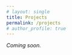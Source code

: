 ```yaml
---
# layout: single
title: Projects
permalink: /projects
# author_profile: true
---
```


<em> Coming soon. </em>

<!-- This is my projects page. -->